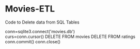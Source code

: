 # Movies-ETL

Code to Delete data from SQL Tables 

conn=sqlite3.connect('movies.db')   
curs=conn.cursor()
DELETE FROM movies
DELETE FROM ratings
conn.commit()
conn.close()
